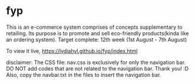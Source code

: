# fyp
This is an e-commerce system comprises of concepts supplementary to retailing. Its purpose is to promote and sell eco-friendly products(kinda like an ordering system).
Target complete: 12th week (1st August - 7th August)

To view it live,
https://lydiahyl.github.io/fyp/index.html

disclaimer:
The CSS file: nav.css is exclusively for only the navigation bar. DO NOT add codes that are not related to the navigation bar. Thank you! :D
Also, copy the navbar.txt in the files to insert the navigation bar. 
